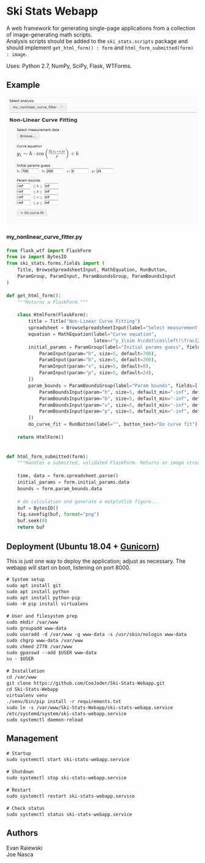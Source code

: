 # Ski Stats Webapp
A web framework for generating single-page applications from a collection of image-generating math scripts.  
Analysis scripts should be added to the `ski_stats.scripts` package and should
implement `get_html_form() : form` and `html_form_submitted(form) : image`.  

Uses: Python 2.7, NumPy, SciPy, Flask, WTForms.

## Example

![Sample image](/readme_form_example.png "Form example")

#### my_nonlinear_curve_fitter.py
```python
from flask_wtf import FlaskForm
from io import BytesIO
from ski_stats.forms.fields import (
    Title, BrowseSpreadsheetInput, MathEquation, RunButton, 
    ParamGroup, ParamInput, ParamBoundsGroup, ParamBoundsInput
)

def get_html_form():
    """Returns a FlaskForm."""
    
    class HtmlForm(FlaskForm):
        title = Title("Non-Linear Curve Fitting")
        spreadsheet = BrowseSpreadsheetInput(label="Select measurement data")
        equation = MathEquation(label="Curve equation", 
                                latex=r"y_1\sim h\cdot\cos\left(\frac{2\left(x_1+v\right)\pi}{p}\right)+b")
        initial_params = ParamGroup(label="Initial params guess", fields=[
            ParamInput(param="h", size=5, default=700),
            ParamInput(param="b", size=5, default=200),
            ParamInput(param="v", size=5, default=0),
            ParamInput(param="p", size=5, default=24),
        ])
        param_bounds = ParamBoundsGroup(label="Param bounds", fields=[
            ParamBoundsInput(param="h", size=5, default_min="-inf", default_max="inf"),
            ParamBoundsInput(param="b", size=5, default_min="-inf", default_max="inf"),
            ParamBoundsInput(param="v", size=5, default_min="-inf", default_max="inf"),
            ParamBoundsInput(param="p", size=5, default_min="-inf", default_max="inf"),
        ])
        do_curve_fit = RunButton(label="", button_text="Do curve fit")
        
    return HtmlForm()


def html_form_submitted(form):
    """Handles a submitted, validated FlaskForm. Returns an image stream."""
    
    time, data = form.spreadsheet.parse()
    initial_params = form.initial_params.data
    bounds = form.param_bounds.data

    # do calculation and generate a matplotlib figure...
    buf = BytesIO()
    fig.savefig(buf, format="png")
    buf.seek(0)
    return buf
```  

## Deployment (Ubuntu 18.04 + [Gunicorn](https://gunicorn.org/))
This is just one way to deploy the application; adjust as necessary.  The webapp will start on boot, listening on port 8000.
```shell
# System setup
sudo apt install git
sudo apt install python
sudo apt install python-pip
sudo -H pip install virtualenv

# User and filesystem prep
sudo mkdir /var/www
sudo groupadd www-data
sudo useradd -d /var/www -g www-data -s /usr/sbin/nologin www-data
sudo chgrp www-data /var/www
sudo chmod 2770 /var/www
sudo gpasswd --add $USER www-data
su - $USER

# Installation
cd /var/www
git clone https://github.com/CoeJoder/Ski-Stats-Webapp.git
cd Ski-Stats-Webapp
virtualenv venv
./venv/bin/pip install -r requirements.txt
sudo ln -s /var/www/Ski-Stats-Webapp/ski-stats-webapp.service /etc/systemd/system/ski-stats-webapp.service
sudo systemctl daemon-reload
```
## Management 
```shell
# Startup
sudo systemctl start ski-stats-webapp.service

# Shutdown
sudo systemctl stop ski-stats-webapp.service

# Restart
sudo systemctl restart ski-stats-webapp.service

# Check status
sudo systemctl status ski-stats-webapp.service
```

## Authors
Evan Raiewski  
Joe Nasca
